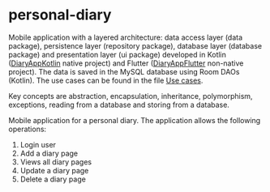 # personal-diary

Mobile application with a layered architecture: data access layer (data package), persistence layer (repository package), database layer (database package) and presentation layer (ui package) developed in Kotlin ([DiaryAppKotlin](https://github.com/Iri25/ma-project-Iri25/tree/main/android) native project) and Flutter ([DiaryAppFlutter](https://github.com/Iri25/ma-project-Iri25/tree/main/flutter) non-native project). The data is saved in the MySQL database using Room DAOs (Kotlin). The use cases can be found in the file [Use cases](https://github.com/Iri25/personal-diary/blob/main/Use%20cases.pdf).

Key concepts are abstraction, encapsulation, inheritance, polymorphism, exceptions, reading from a database and storing from a database.

Mobile application for a personal diary. The application allows the following operations:
1. Login user
2. Add a diary page
3. Views all diary pages
4. Update a diary page
5. Delete a diary page


